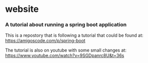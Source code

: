 # website
### A tutorial about running a spring boot application

This is a repostory that is following a tutorial that could be found at:
https://amigoscode.com/p/spring-boot

The tutorial is also on youtube with some small changes at:
https://www.youtube.com/watch?v=9SGDpanrc8U&t=36s

